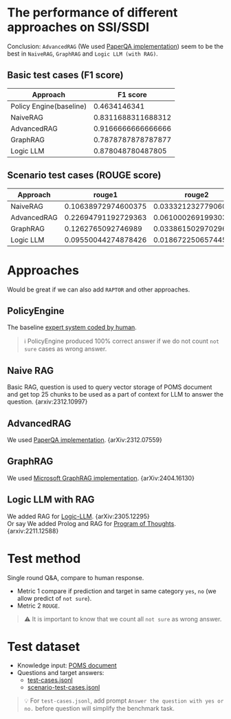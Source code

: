 # The performance of different approaches on SSI/SSDI
Conclusion: `AdvancedRAG` (We used [PaperQA implementation](https://github.com/Future-House/paper-qa)) seem to be the best in `NaiveRAG`, `GraphRAG` and `Logic LLM (with RAG)`.

## Basic test cases (F1 score)
|Approach               |F1 score          |
|-----------------------|------------------|
|Policy Engine(baseline)|0.4634146341      |
|NaiveRAG               |0.8311688311688312|
|AdvancedRAG            |0.9166666666666666|
|GraphRAG               |0.7878787878787877|
|Logic LLM              |0.878048780487805 |

## Scenario test cases (ROUGE score)
|Approach   |rouge1             |rouge2              |rougeL             |rougeLsum          |
|-----------|-------------------|--------------------|-------------------|-------------------|
|NaiveRAG   |0.10638972974600375|0.03332123277906021 |0.07092772930309406|0.09179419033228833|
|AdvancedRAG|0.22694791192729363|0.0610002691993031  |0.14573577658754394|0.14553024242745344|
|GraphRAG   |0.1262765092746989 |0.033861502970296505|0.08621287227334787|0.10267322829949359|
|Logic LLM  |0.09550044274878426|0.018672250657445558|0.06790505095745589|0.08147286797283657|

# Approaches
Would be great if we can also add `RAPTOR` and other approaches.

## PolicyEngine
The baseline [expert system coded by human](https://github.com/PolicyEngine).

> ℹ️ PolicyEngine produced 100% correct answer if we do not count `not sure` cases as wrong answer.
## Naive RAG
Basic RAG, question is used to query vector storage of POMS document and get top 25 chunks to be used as a part of context for LLM to answer the question. {arxiv:2312.10997}
## AdvancedRAG
We used [PaperQA implementation](https://github.com/Future-House/paper-qa). {arXiv:2312.07559}
## GraphRAG
We used [Microsoft GraphRAG implementation](https://github.com/microsoft/graphrag). {arXiv:2404.16130}
## Logic LLM with RAG
We added RAG for [Logic-LLM](https://github.com/teacherpeterpan/Logic-LLM). {arXiv:2305.12295}  
Or say We added Prolog and RAG for [Program of Thoughts](https://github.com/TIGER-AI-Lab/Program-of-Thoughts). {arxiv:2211.12588}

# Test method
Single round Q&A, compare to human response.

* Metric 1 compare if prediction and target in same category `yes`, `no` (we allow predict of `not sure`).
* Metric 2 `ROUGE`.

> ⚠️ It is important to know that we count all `not sure` as wrong answer.

# Test dataset
- Knowledge input: [POMS document](doc.md)
- Questions and target answers:
  - [test-cases.jsonl](test-cases.jsonl)
  - [scenario-test-cases.jsonl](scenario-test-cases.jsonl)

> 💡 For `test-cases.jsonl`, add prompt `Answer the question with yes or no.` before question will simplify the benchmark task.
